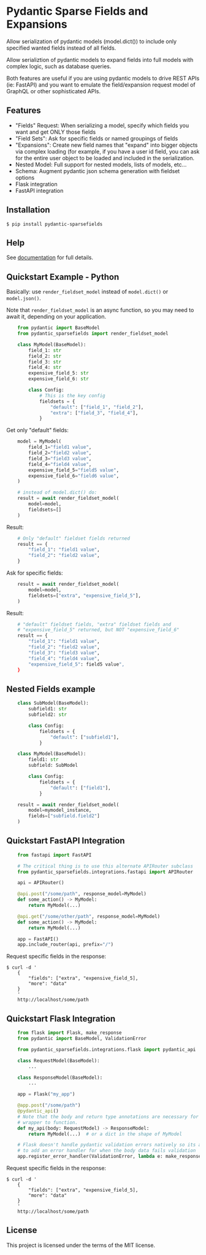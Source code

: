# Pydantic Sparse Fields and Expansions

Allow serialization of pydantic models (model.dict()) to include
only specified wanted fields instead of all fields.

Allow serializtion of pydantic models to expand fields into
full models with complex logic, such as database queries.

Both features are useful if you are using pydantic models to
drive REST APIs (ie: FastAPI) and you want to emulate the
field/expansion request model of GraphQL or other sophisticated
APIs.

## Features

* "Fields" Request: When serializing a model, specify which fields you want and get ONLY those fields
* "Field Sets": Ask for specific fields or named groupings of fields
* "Expansions": Create new field names that "expand" into bigger objects via complex loading (for example,
  if you have a user id field, you can ask for the entire user object to be loaded and included
  in the serialization.
* Nested Model: Full support for nested models, lists of models, etc...
* Schema: Augment pydantic json schema generation with fieldset options
* Flask integration
* FastAPI integration

## Installation

```console
$ pip install pydantic-sparsefields
```

## Help


See [documentation](docs/) for full details.

## Quickstart Example - Python

Basically: use `render_fieldset_model` instead of `model.dict()` or `model.json()`.

Note that `render_fieldset_model` is an async function, so you may need
to await it, depending on your application.

```Python
    from pydantic import BaseModel
    from pydantic_sparsefields import render_fieldset_model

    class MyModel(BaseModel):
        field_1: str
        field_2: str
        field_3: str
        field_4: str
        expensive_field_5: str
        expensive_field_6: str

        class Config:
            # This is the key config
            fieldsets = {
                "default": ["field_1", "field_2"],
                "extra": ["field_3", "field_4"],
            }
```

Get only "default" fields:

```Python
    model = MyModel(
        field_1="field1 value",
        field_2="field2 value",
        field_3="field3 value",
        field_4="field4 value",
        expensive_field_5="field5 value",
        expensive_field_6="field6 value",
    )

    # instead of model.dict() do:
    result = await render_fieldset_model(
        model=model,
        fieldsets=[]
    )
```

Result:

```Python
    # Only "default" fieldset fields returned
    result == {
        "field_1": "field1 value",
        "field_2": "field2 value",
    }
```

Ask for specific fields:

```Python
    result = await render_fieldset_model(
        model=model,
        fieldsets=["extra", "expensive_field_5"],
    )
```

Result:

```Python
    # "default" fieldset fields, "extra" fieldset fields and
    # "expensive_field_5" returned, but NOT "expensive_field_6"
    result == {
        "field_1": "field1 value",
        "field_2": "field2 value",
        "field_3": "field3 value",
        "field_4": "field4 value",
        "expensive_field_5": field5 value",
    }
```

## Nested Fields example

```Python
    class SubModel(BaseModel):
        subfield1: str
        subfield2: str

        class Config:
            fieldsets = {
                "default": ["subfield1"],
            }

    class MyModel(BaseModel):
        field1: str
        subfield: SubModel

        class Config:
            fieldsets = {
                "default": ["field1"],
            }

    result = await render_fieldset_model(
        model=mymodel_instance,
        fields=["subfield.field2"]
    )
```

## Quickstart FastAPI Integration

```Python
    from fastapi import FastAPI

    # The critical thing is to use this alternate APIRouter subclass
    from pydantic_sparsefields.integrations.fastapi import APIRouter

    api = APIRouter()

    @api.post("/some/path", response_model=MyModel)
    def some_action() -> MyModel:
        return MyModel(...)

    @api.get("/some/other/path", response_model=MyModel)
    def some_action() -> MyModel:
        return MyModel(...)

    app = FastAPI()
    app.include_router(api, prefix="/")
```

Request specific fields in the response:

```console
$ curl -d '
    {
        "fields": ["extra", "expensive_field_5],
        "more": "data"
    }
    '
    http://localhost/some/path
```


## Quickstart Flask Integration

```Python
    from flask import Flask, make_response
    from pydantic import BaseModel, ValidationError

    from pydantic_sparsefields.integrations.flask import pydantic_api

    class RequestModel(BaseModel):
        ...

    class ResponseModel(BaseModel):
        ...

    app = Flask("my_app")

    @app.post("/some/path")
    @pydantic_api()
    # Note that the body and return type annotations are necessary for the @pydantic_api
    # wrapper to function.
    def my_api(body: RequestModel) -> ResponseModel:
        return MyModel(...)  # or a dict in the shape of MyModel

    # Flask doesn't handle pydantic validation errors natively so its a good idea
    # to add an error handler for when the body data fails validation
    app.register_error_handler(ValidationError, lambda e: make_response({"errors": e.errors()}, 400))
```

Request specific fields in the response:

```console
$ curl -d '
    {
        "fields": ["extra", "expensive_field_5],
        "more": "data"
    }
    '
    http://localhost/some/path
```

## License

This project is licensed under the terms of the MIT license.
